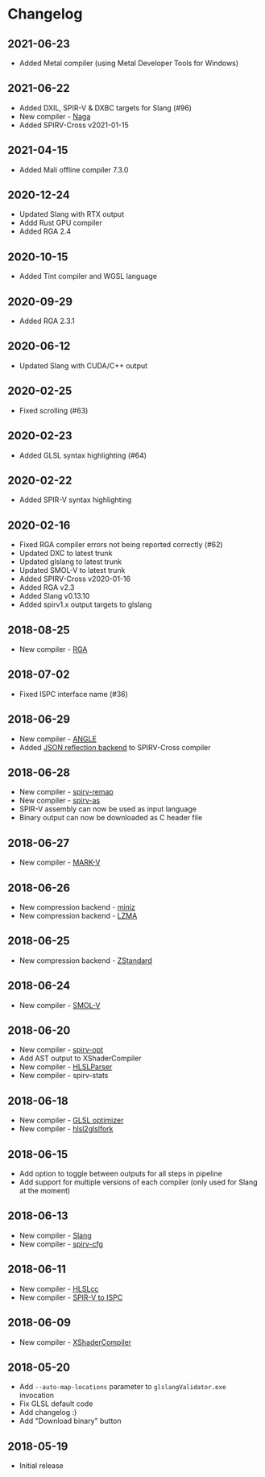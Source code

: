 # Changelog

## 2021-06-23

* Added Metal compiler (using Metal Developer Tools for Windows)

## 2021-06-22

* Added DXIL, SPIR-V & DXBC targets for Slang (#96)
* New compiler - [Naga](https://github.com/gfx-rs/naga)
* Added SPIRV-Cross v2021-01-15

## 2021-04-15

* Added Mali offline compiler 7.3.0

## 2020-12-24

* Updated Slang with RTX output
* Addd Rust GPU compiler
* Added RGA 2.4

## 2020-10-15

* Added Tint compiler and WGSL language

## 2020-09-29

* Added RGA 2.3.1

## 2020-06-12

* Updated Slang with CUDA/C++ output

## 2020-02-25

* Fixed scrolling (#63)

## 2020-02-23

* Added GLSL syntax highlighting (#64)

## 2020-02-22

* Added SPIR-V syntax highlighting

## 2020-02-16

* Fixed RGA compiler errors not being reported correctly (#62)
* Updated DXC to latest trunk
* Updated glslang to latest trunk
* Updated SMOL-V to latest trunk
* Added SPIRV-Cross v2020-01-16
* Added RGA v2.3
* Added Slang v0.13.10
* Added spirv1.x output targets to glslang

## 2018-08-25

* New compiler - [RGA](https://github.com/GPUOpen-Tools/RGA)

## 2018-07-02

* Fixed ISPC interface name (#36)

## 2018-06-29

* New compiler - [ANGLE](https://github.com/google/angle)
* Added [JSON reflection backend](https://github.com/KhronosGroup/SPIRV-Cross/issues/544) to SPIRV-Cross compiler

## 2018-06-28

* New compiler - [spirv-remap](https://github.com/KhronosGroup/glslang/blob/master/README-spirv-remap.txt)
* New compiler - [spirv-as](https://github.com/KhronosGroup/SPIRV-Tools#assembler-binary-parser-and-disassembler)
* SPIR-V assembly can now be used as input language
* Binary output can now be downloaded as C header file

## 2018-06-27

* New compiler - [MARK-V](https://github.com/KhronosGroup/SPIRV-Tools/blob/master/tools/comp/markv.cpp)

## 2018-06-26

* New compression backend - [miniz](https://github.com/richgel999/miniz)
* New compression backend - [LZMA](https://www.7-zip.org/sdk.html)

## 2018-06-25

* New compression backend - [ZStandard](http://zstd.net)

## 2018-06-24

* New compiler - [SMOL-V](https://github.com/aras-p/smol-v)

## 2018-06-20

* New compiler - [spirv-opt](https://github.com/KhronosGroup/SPIRV-Tools#optimizer-tool)
* Add AST output to XShaderCompiler
* New compiler - [HLSLParser](https://github.com/Thekla/hlslparser)
* New compiler - spirv-stats

## 2018-06-18

* New compiler - [GLSL optimizer](https://github.com/aras-p/glsl-optimizer)
* New compiler - [hlsl2glslfork](https://github.com/aras-p/hlsl2glslfork)

## 2018-06-15

* Add option to toggle between outputs for all steps in pipeline
* Add support for multiple versions of each compiler (only used for Slang at the moment)

## 2018-06-13

* New compiler - [Slang](https://github.com/shader-slang/slang)
* New compiler - [spirv-cfg](https://vulkan.lunarg.com/doc/view/1.0.39.1/windows/spirv_toolchain.html#user-content-spir-v-control-flow-visualization)

## 2018-06-11

* New compiler - [HLSLcc](https://github.com/Unity-Technologies/HLSLcc)
* New compiler - [SPIR-V to ISPC](https://github.com/GameTechDev/SPIRV-Cross)

## 2018-06-09

* New compiler - [XShaderCompiler](https://github.com/LukasBanana/XShaderCompiler)

## 2018-05-20

* Add `--auto-map-locations` parameter to `glslangValidator.exe` invocation
* Fix GLSL default code
* Add changelog :)
* Add "Download binary" button

## 2018-05-19

* Initial release